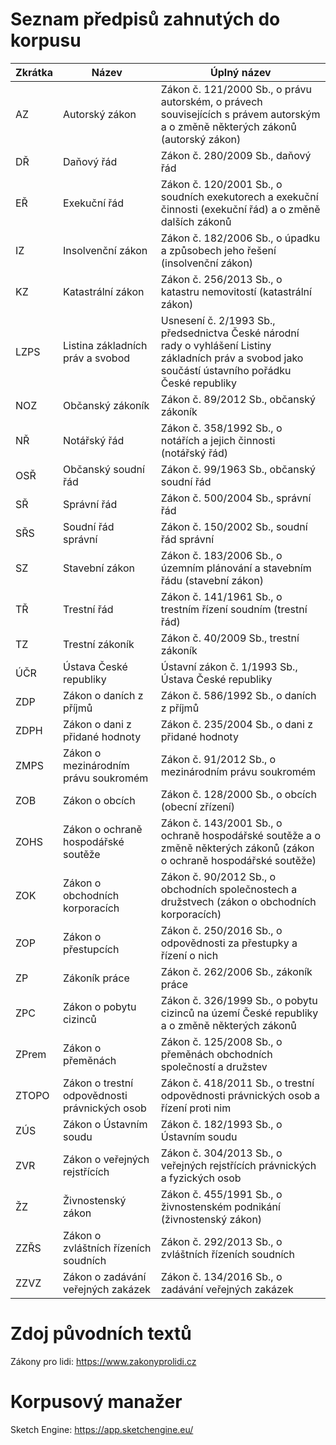 # Seznam předpisů zahnutých do korpusu
| Zkrátka | Název | Úplný název |
|-----|------|-------|
| AZ | Autorský zákon | Zákon č. 121/2000 Sb., o právu autorském, o právech souvisejících s právem autorským a o změně některých zákonů (autorský zákon)|
| DŘ | Daňový řád	 | Zákon č. 280/2009 Sb., daňový řád|
| EŘ | Exekuční řád	 | Zákon č. 120/2001 Sb., o soudních exekutorech a exekuční činnosti (exekuční řád) a o změně dalších zákonů|
| IZ | Insolvenční zákon | Zákon č. 182/2006 Sb., o úpadku a způsobech jeho řešení (insolvenční zákon)|
| KZ | Katastrální zákon | Zákon č. 256/2013 Sb., o katastru nemovitostí (katastrální zákon)|
| LZPS | Listina základních práv a svobod	| Usnesení č. 2/1993 Sb., předsednictva České národní rady o vyhlášení Listiny základních práv a svobod jako součástí ústavního pořádku České republiky|
| NOZ | Občanský zákoník	| Zákon č. 89/2012 Sb., občanský zákoník|
| NŘ | Notářský řád	| Zákon č. 358/1992 Sb., o notářích a jejich činnosti (notářský řád)|
| OSŘ | Občanský soudní řád	| Zákon č. 99/1963 Sb., občanský soudní řád|
| SŘ | Správní řád	| Zákon č. 500/2004 Sb., správní řád|
| SŘS | Soudní řád správní	| Zákon č. 150/2002 Sb., soudní řád správní|
| SZ | Stavební zákon	| Zákon č. 183/2006 Sb., o územním plánování a stavebním řádu (stavební zákon)|
| TŘ | Trestní řád	| Zákon č. 141/1961 Sb., o trestním řízení soudním (trestní řád)|
| TZ | Trestní zákoník	| Zákon č. 40/2009 Sb., trestní zákoník|
| ÚČR | Ústava České republiky	| Ústavní zákon č. 1/1993 Sb., Ústava České republiky|
| ZDP | Zákon o daních z příjmů	| Zákon č. 586/1992 Sb., o daních z příjmů|
| ZDPH | Zákon o dani z přidané hodnoty	| Zákon č. 235/2004 Sb., o dani z přidané hodnoty|
| ZMPS | Zákon o mezinárodním právu soukromém	| Zákon č. 91/2012 Sb., o mezinárodním právu soukromém|
| ZOB | Zákon o obcích	| Zákon č. 128/2000 Sb., o obcích (obecní zřízení)|
| ZOHS | Zákon o ochraně hospodářské soutěže	| Zákon č. 143/2001 Sb., o ochraně hospodářské soutěže a o změně některých zákonů (zákon o ochraně hospodářské soutěže)|
| ZOK | Zákon o obchodních korporacích	| Zákon č. 90/2012 Sb., o obchodních společnostech a družstvech (zákon o obchodních korporacích)|
| ZOP | Zákon o přestupcích	| Zákon č. 250/2016 Sb., o odpovědnosti za přestupky a řízení o nich|
| ZP | Zákoník práce	| Zákon č. 262/2006 Sb., zákoník práce|
| ZPC | Zákon o pobytu cizinců	| Zákon č. 326/1999 Sb., o pobytu cizinců na území České republiky a o změně některých zákonů|
| ZPrem | Zákon o přeměnách | Zákon č. 125/2008 Sb., o přeměnách obchodních společností a družstev|
| ZTOPO | Zákon o trestní odpovědnosti právnických osob	| Zákon č. 418/2011 Sb., o trestní odpovědnosti právnických osob a řízení proti nim|
| ZÚS | Zákon o Ústavním soudu	| Zákon č. 182/1993 Sb., o Ústavním soudu|
| ZVR | Zákon o veřejných rejstřících	| Zákon č. 304/2013 Sb., o veřejných rejstřících právnických a fyzických osob|
| ŽZ | Živnostenský zákon	| Zákon č. 455/1991 Sb., o živnostenském podnikání (živnostenský zákon)|
| ZZŘS | Zákon o zvláštních řízeních soudních	| Zákon č. 292/2013 Sb., o zvláštních řízeních soudních|
| ZZVZ | Zákon o zadávání veřejných zakázek	| Zákon č. 134/2016 Sb., o zadávání veřejných zakázek|

# Zdoj původních textů
Zákony pro lidi: https://www.zakonyprolidi.cz

# Korpusový manažer
Sketch Engine: https://app.sketchengine.eu/
